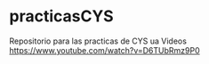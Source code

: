 # practicasCYS
Repositorio para las practicas de CYS ua
Videos https://www.youtube.com/watch?v=D6TUbRmz9P0 
